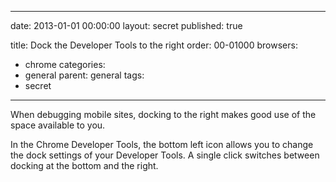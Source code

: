
---
date: 2013-01-01 00:00:00
layout: secret
published: true

title: Dock the Developer Tools to the right
order: 00-01000
browsers:
- chrome
categories:
- general
parent: general
tags:
- secret
---

<p>When debugging mobile sites, docking to the right makes good use of the space available to you.</p>

<p class="chrome">In the Chrome Developer Tools, the bottom left icon allows you to change the dock settings of your Developer Tools. A single click switches between docking at the bottom and the right.</p>